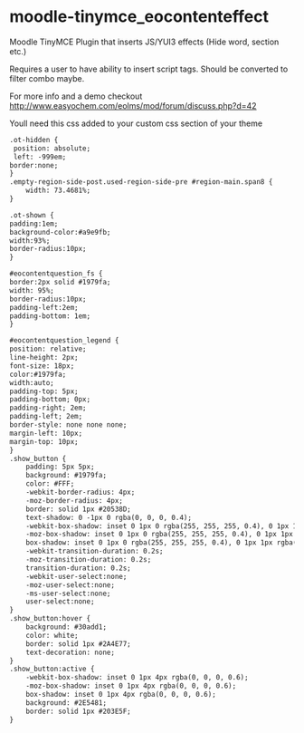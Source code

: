 moodle-tinymce_eocontenteffect
==============================

Moodle TinyMCE Plugin that inserts JS/YUI3 effects (Hide word, section etc.)

Requires a user to have ability to insert script tags.  Should be converted to filter combo maybe.

For more info and a demo checkout http://www.easyochem.com/eolms/mod/forum/discuss.php?d=42

Youll need this css added to your custom css section of your theme


```HTML
.ot-hidden {
 position: absolute;
 left: -999em;
border:none;
}
.empty-region-side-post.used-region-side-pre #region-main.span8 {
    width: 73.4681%;
}

.ot-shown {
padding:1em;
background-color:#a9e9fb;
width:93%;
border-radius:10px;
}

#eocontentquestion_fs {
border:2px solid #1979fa;
width: 95%;
border-radius:10px;
padding-left:2em;
padding-bottom: 1em;
}

#eocontentquestion_legend {
position: relative;
line-height: 2px;
font-size: 18px;
color:#1979fa;
width:auto;
padding-top: 5px;
padding-bottom; 0px;
padding-right; 2em;
padding-left; 2em;
border-style: none none none;
margin-left: 10px;
margin-top: 10px;
}
.show_button {
    padding: 5px 5px;
    background: #1979fa;
    color: #FFF;
    -webkit-border-radius: 4px;
    -moz-border-radius: 4px;
    border: solid 1px #20538D;
    text-shadow: 0 -1px 0 rgba(0, 0, 0, 0.4);
    -webkit-box-shadow: inset 0 1px 0 rgba(255, 255, 255, 0.4), 0 1px 1px rgba(0, 0, 0, 0.2);
    -moz-box-shadow: inset 0 1px 0 rgba(255, 255, 255, 0.4), 0 1px 1px rgba(0, 0, 0, 0.2);
    box-shadow: inset 0 1px 0 rgba(255, 255, 255, 0.4), 0 1px 1px rgba(0, 0, 0, 0.2);
    -webkit-transition-duration: 0.2s;
    -moz-transition-duration: 0.2s;
    transition-duration: 0.2s;
    -webkit-user-select:none;
    -moz-user-select:none;
    -ms-user-select:none;
    user-select:none;
}
.show_button:hover {
    background: #30add1;
    color: white;
    border: solid 1px #2A4E77;
    text-decoration: none;
}
.show_button:active {
    -webkit-box-shadow: inset 0 1px 4px rgba(0, 0, 0, 0.6);
    -moz-box-shadow: inset 0 1px 4px rgba(0, 0, 0, 0.6);
    box-shadow: inset 0 1px 4px rgba(0, 0, 0, 0.6);
    background: #2E5481;
    border: solid 1px #203E5F;
}
```

